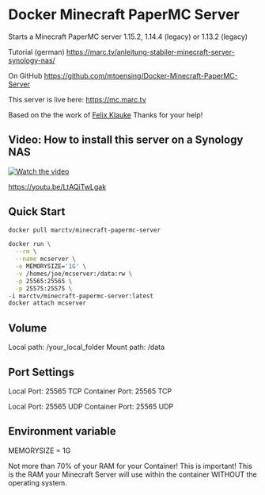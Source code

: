 # Docker Minecraft PaperMC Server

Starts a Minecraft PaperMC server 1.15.2, 1.14.4 (legacy) or 1.13.2 (legacy) 

Tutorial (german) https://marc.tv/anleitung-stabiler-minecraft-server-synology-nas/

On GitHub https://github.com/mtoensing/Docker-Minecraft-PaperMC-Server

This server is live here: https://mc.marc.tv

Based on the the work of [Felix Klauke](https://github.com/FelixKlauke/paperspigot-docker) Thanks for your help!

## Video: How to install this server on a Synology NAS

[![Watch the video](https://img.youtube.com/vi/LtAQiTwLgak/maxresdefault.jpg)](https://youtu.be/LtAQiTwLgak)

https://youtu.be/LtAQiTwLgak

## Quick Start
```sh
docker pull marctv/minecraft-papermc-server
```

```sh
docker run \
  --rm \
  --name mcserver \
  -e MEMORYSIZE='1G' \
  -v /homes/joe/mcserver:/data:rw \
  -p 25565:25565 \
  -p 25575:25575 \
-i marctv/minecraft-papermc-server:latest
docker attach mcserver
```

## Volume

Local path: /your_local_folder
Mount path: /data

## Port Settings

Local Port: 25565 TCP
Container Port: 25565 TCP

Local Port: 25565 UDP
Container Port: 25565 UDP

## Environment variable

MEMORYSIZE = 1G 

Not more than 70% of your RAM for your Container! This is important! This is the RAM your Minecraft Server will use within the container WITHOUT the operating system.

